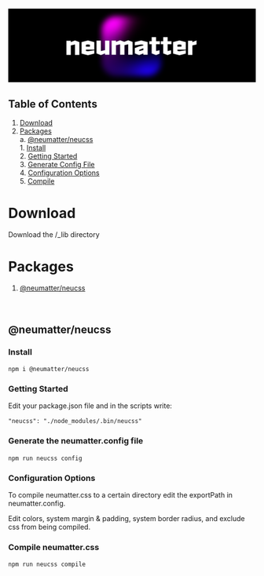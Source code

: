 ![plot](./public/neumatter-logo-blackBG-01.svg)

## Table of Contents
1. [ Download ](#download) <br />
2. [ Packages ](#packages) <br />
    a. [ @neumatter/neucss ](#neucss) <br />
        1. [ Install ](#install) <br />
        2. [ Getting Started ](#gettingstarted) <br />
        3. [ Generate Config File ](#genconfig) <br />
        4. [ Configuration Options ](#config) <br />
        5. [ Compile ](#compile) <br />

<a name="download"></a>
# Download
Download the /_lib directory

<a name="packages"></a>
# Packages
1. [ @neumatter/neucss ](#neucss) <br /><br /><br />

<a name="neucss"></a>
## @neumatter/neucss

<a name="install"></a>
### Install
    
    npm i @neumatter/neucss 

<a name="gettingstarted"></a>
### Getting Started
Edit your package.json file and in the scripts write:
    
    "neucss": "./node_modules/.bin/neucss"

<a name="genconfig"></a>
### Generate the neumatter.config file
    
    npm run neucss config

<a name="config"></a>
### Configuration Options
To compile neumatter.css to a certain directory edit the exportPath in neumatter.config.

Edit colors, system margin & padding, system border radius, and exclude css from being compiled.

<a name="compile"></a>
### Compile neumatter.css
    
    npm run neucss compile
